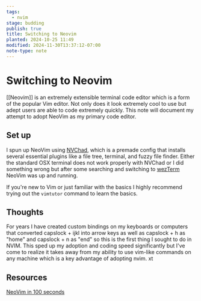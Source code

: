 ```yaml
---
tags:
  - nvim
stage: budding
publish: true
title: Switching to Neovim
planted: 2024-10-25 11:49
modified: 2024-11-30T13:37:12-07:00
note-type: note
---
```

# Switching to Neovim

[[Neovim]] is an extremely extensible terminal code editor which is a form of the popular Vim editor. Not only does it look extremely cool to use but adept users are able to code extremely quickly. This note will document my attempt to adopt NeoVim as my primary code editor.
## Set up
I spun up NeoVim using [NVChad](https://nvchad.com/), which is a premade config that installs several essential plugins like a file tree, terminal, and fuzzy file finder. Either the standard OSX terminal does not work properly with NVChad or I did something wrong but after some searching and switching to [wezTerm](https://wezfurlong.org/wezterm/index.html) NeoVim was up and running.

If you're new to Vim or just familiar with the basics I highly recommend trying out the `vimtutor` command to learn the basics.
## Thoughts
For years I have created custom bindings on my keyboards or computers that converted capslock + ijkl into arrow keys as well as capslock + h as "home" and capslock + n as "end" so this is the first thing I sought to do in NVIM. This sped up my adoption and coding speed significantly but I've come to realize it takes away from my ability to use vim-like commands on any machine which is a key advantage of adopting nvim. xt
## Resources
[NeoVim in 100 seconds](https://www.youtube.com/watch?v=c4OyfL5o7DU)

